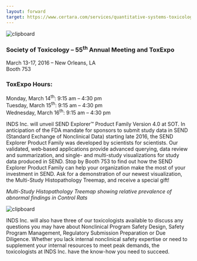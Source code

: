 ```yaml
---
layout: forward
target: https://www.certara.com/services/quantitative-systems-toxicology-safety/
---
```


![clipboard](http://i.imgur.com/sM2WSho.png)

### Society of Toxicology – 55<sup>th</sup> Annual Meeting and ToxExpo

March 13-17, 2016 – New Orleans, LA  
Booth 753

### ToxExpo Hours:

Monday, March 14<sup>th</sup>: 9:15 am – 4:30 pm  
Tuesday, March 15<sup>th</sup>: 9:15 am – 4:30 pm  
Wednesday, March 16<sup>th</sup>: 9:15 am – 4:30 pm

INDS Inc. will unveil SEND Explorer™ Product Family Version 4.0 at SOT.
In anticipation of the FDA mandate for sponsors to submit study data in
SEND (Standard Exchange of Nonclinical Data) starting late 2016, the
SEND Explorer Product Family was developed by scientists for scientists.
Our validated, web‑based applications provide advanced querying, data
review and summarization, and single- and multi-study visualizations for
study data produced in SEND. Stop by Booth 753 to find out how the SEND
Explorer Product Family can help your organization make the most of your
investment in SEND. Ask for a demonstration of our newest visualization,
the Multi-Study Histopathology Treemap, and receive a special gift!

*Multi-Study Histopathology Treemap showing relative prevalence of
abnormal findings in Control Rats*

![clipboard](http://i.imgur.com/xyIPrpF.png)

INDS Inc. will also have three of our toxicologists available to discuss
any questions you may have about Nonclinical Program Safety Design,
Safety Program Management, Regulatory Submission Preparation or Due
Diligence. Whether you lack internal nonclinical safety expertise or
need to supplement your internal resources to meet peak demands, the
toxicologists at INDS Inc. have the know-how you need to succeed.
